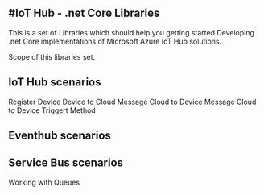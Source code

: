 #IoT Hub - .net Core Libraries
---

This is a set of Libraries which should help you getting started Developing .net Core implementations of Microsoft Azure IoT Hub solutions.

Scope of this libraries set.

IoT Hub scenarios 
---
Register Device
Device to Cloud Message
Cloud to Device Message
Cloud to Device Triggert Method

Eventhub scenarios
---

Service Bus scenarios
---
Working with Queues 


